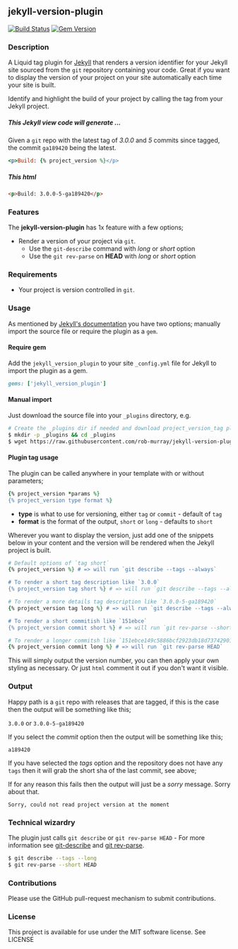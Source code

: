 ## jekyll-version-plugin

[![Build Status](https://travis-ci.org/rob-murray/jekyll-version-plugin.svg)](https://travis-ci.org/rob-murray/jekyll-version-plugin)
[![Gem Version](https://badge.fury.io/rb/jekyll_version_plugin.svg)](http://badge.fury.io/rb/jekyll_version_plugin)

### Description

A Liquid tag plugin for [Jekyll](http://jekyllrb.com/) that renders a version identifier for your Jekyll site sourced from the `git` repository containing your code. Great if you want to display the version of your project on your site automatically each time your site is built.

Identify and highlight the build of your project by calling the tag from your Jekyll project.

##### This Jekyll view code will generate ...

Given a `git` repo with the latest tag of *3.0.0* and *5* commits since tagged, the commit `ga189420` being the latest.

```ruby
<p>Build: {% project_version %}</p>
```

##### This html

```html
<p>Build: 3.0.0-5-ga189420</p>
```


### Features

The **jekyll-version-plugin** has 1x feature with a few options;

* Render a version of your project via `git`.
  * Use the `git-describe` command with *long* or *short* option
  * Use the `git rev-parse` on **HEAD** with *long* or *short* option


### Requirements

* Your project is version controlled in `git`.


### Usage

As mentioned by [Jekyll's documentation](http://jekyllrb.com/docs/plugins/#installing-a-plugin) you have two options; manually import the source file or require the plugin as a `gem`.


#### Require gem

Add the `jekyll_version_plugin` to your site `_config.yml` file for Jekyll to import the plugin as a gem.

```ruby
gems: ['jekyll_version_plugin']
```


#### Manual import

Just download the source file into your `_plugins` directory, e.g.

```bash
# Create the _plugins dir if needed and download project_version_tag plugin
$ mkdir -p _plugins && cd _plugins
$ wget https://raw.githubusercontent.com/rob-murray/jekyll-version-plugin/master/lib/jekyll_version_plugin.rb
```


#### Plugin tag usage

The plugin can be called anywhere in your template with or without parameters;

```ruby
{% project_version *params %}
{% project_version type format %}
```

* **type** is what to use for versioning, either `tag` or `commit` - default of `tag`
* **format** is the format of the output, `short` or `long` - defaults to `short`

Wherever you want to display the version, just add one of the snippets below in your content and the version will be rendered when the Jekyll project is built.


```ruby
# Default options of `tag short`
{% project_version %} # => will run `git describe --tags --always`

# To render a short tag description like `3.0.0`
{% project_version tag short %} # => will run `git describe --tags --always`

# To render a more details tag description like `3.0.0-5-ga189420`
{% project_version tag long %} # => will run `git describe --tags --always --long`

# To render a short commitish like `151ebce`
{% project_version commit short %} # => will run `git rev-parse --short HEAD`

# To render a longer commitsh like `151ebce149c5886bcf2923db18d73742901eb976`
{% project_version commit long %} # => will run `git rev-parse HEAD`
```

This will simply output the version number, you can then apply your own styling as necessary. Or just `html` comment it out if you don't want it visible.


### Output

Happy path is a `git` repo with releases that are tagged, if this is the case then the output will be something like this;

`3.0.0` or `3.0.0-5-ga189420`

If you select the *commit* option then the output will be something like this;

`a189420`

If you have selected the *tags* option and the repository does not have any `tags` then it will grab the short sha of the last commit, see above;

If for any reason this fails then the output will just be a *sorry* message. Sorry about that.

`Sorry, could not read project version at the moment`


### Technical wizardry

The plugin just calls `git describe` or `git rev-parse HEAD` - For more information see [git-describe](http://git-scm.com/docs/git-describe) and [git rev-parse](https://git-scm.com/docs/git-rev-parse).

```bash
$ git describe --tags --long
$ git rev-parse --short HEAD
```


### Contributions

Please use the GitHub pull-request mechanism to submit contributions.


### License

This project is available for use under the MIT software license.
See LICENSE
